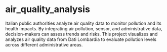 # air_quality_analysis
Italian public authorities analyze air quality data to monitor pollution and its health impacts. By integrating air pollution, sensor, and administrative data, decision-makers can assess trends and risks. This project visualizes and analyzes air quality data from Dati Lombardia to evaluate pollution levels across different administrative areas.
